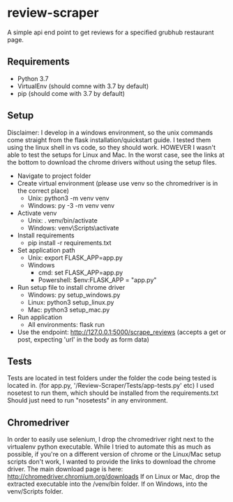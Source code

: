 # review-scraper
A simple api end point to get reviews for a specified grubhub restaurant page.

## Requirements
+ Python 3.7
+ VirtualEnv (should comne with 3.7 by default)
+ pip (should come with 3.7 by default)

## Setup
Disclaimer: I develop in a windows environment, so the unix commands come straight from the flask installation/quickstart guide. I tested them using the linux shell in vs code, so they should work. HOWEVER I wasn't able to test the setups for Linux and Mac. In the worst case, see the links at the bottom to download the chrome drivers without using the setup files.

+ Navigate to project folder
+ Create virtual environment (please use venv so the chromedriver is in the correct place)
  + Unix: python3 -m venv venv
  + Windows: py -3 -m venv venv
+ Activate venv
  + Unix: . venv/bin/activate
  + Windows: venv\Scripts\activate
+ Install requirements
  + pip install -r requirements.txt
+ Set application path
  + Unix: export FLASK_APP=app.py
  + Windows
    + cmd: set FLASK_APP=app.py
    + Powershell: $env:FLASK_APP = "app.py"
+ Run setup file to install chrome driver
  + Windows: py setup_windows.py
  + Linux: python3 setup_linux.py
  + Mac: python3 setup_mac.py
+ Run application
  + All environments: flask run
+ Use the endpoint: http://127.0.0.1:5000/scrape_reviews (accepts a get or post, expecting 'url' in the body as form data)

## Tests
Tests are located in test folders under the folder the code being tested is located in. (for app.py, '/Review-Scraper/Tests/app-tests.py' etc)
I used nosetest to run them, which should be installed from the requirements.txt
Should just need to run "nosetests" in any environment.

## Chromedriver
In order to easily use selenium, I drop the chromedriver right next to the virtualenv python executable. While I tried to automate this as much as possible,
if you're on a different version of chrome or the Linux/Mac setup scripts don't work, I wanted to provide the links to download the chrome driver.
The main download page is here: http://chromedriver.chromium.org/downloads
If on Linux or Mac, drop the extracted executable into the /venv/bin folder. If on Windows, into the venv/Scripts folder.